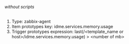 ###### without scripts

1. Type: zabbix-agent
2. Item prototypes key: idme.services.memory.usage
3. Trigger prototypes expression: last(/<template_name or host>/idme.services.memory.usage) \> \<number of mb\>
